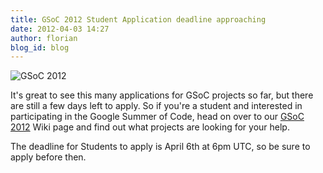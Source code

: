 ```yaml
---
title: GSoC 2012 Student Application deadline approaching
date: 2012-04-03 14:27
author: florian
blog_id: blog
---
```


![](http://code.google.com/images/GSoC2012_300x200.png "GSoC 2012")

It's great to see this many applications for GSoC projects so far, but there are still a few days left to apply. So if you're a student and interested in participating in the Google Summer of Code, head on over to our [GSoC 2012](http://wiki.xmpp.org/web/Summer_of_Code_2012) Wiki page and find out what projects are looking for your help.

The deadline for Students to apply is April 6th at 6pm UTC, so be sure to apply before then.
